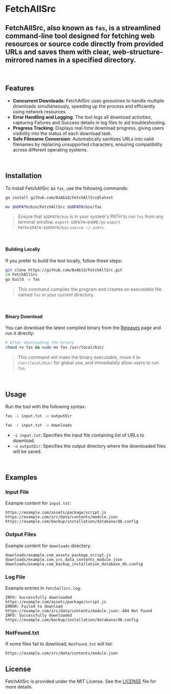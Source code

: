 # FetchAllSrc

## FetchAllSrc, also known as `fas`, is a streamlined command-line tool designed for fetching web resources or source code directly from provided URLs and saves them with clear, web-structure-mirrored names in a specified directory.

<br>

## Features

- **Concurrent Downloads**: FetchAllSrc uses goroutines to handle multiple downloads simultaneously, speeding up the process and efficiently using network resources.
- **Error Handling and Logging**: The tool logs all download activities, capturing Failures and Success details in log files to aid troubleshooting.
- **Progress Tracking**: Displays real-time download progress, giving users visibility into the status of each download task.
- **Safe Filename Conversion**: Automatically sanitizes URLs into valid filenames by replacing unsupported characters, ensuring compatibility across different operating systems.

<br>

## Installation

To install FetchAllSrc as `fas`, use the following commands:

```bash
go install github.com/0xAb1d/FetchAllSrc@latest
```
```bash
mv $GOPATH/bin/FetchAllSrc $GOPATH/bin/fas
```

> Ensure that `$GOPATH/bin` is in your system's PATH to run `fas` from any terminal window.
 `export GOPATH=$HOME/go`
 `export PATH=$PATH:$GOPATH/bin`
 `source ~/.zshrc`

<br>

#### Building Locally

If you prefer to build the tool locally, follow these steps:

```bash
git clone https://github.com/0xAb1d/FetchAllSrc.git
cd FetchAllSrc
go build -o fas
```

> This command compiles the program and creates an executable file named `fas` in your current directory.

<br>


#### Binary Download

You can download the latest compiled binary from the [Releases](https://github.com/0xAb1d/FetchAllSrc/releases) page and run it directly:

```bash
# After downloading the binary
chmod +x fas && sudo mv fas /usr/local/bin/
```

> This command will make the binary executable, move it to `/usr/local/bin/` for global use, and immediately allow users to run `fas`.

<br>

## Usage

Run the tool with the following syntax:

```bash
fas -i input.txt -o outputDir
```
```bash
fas -i input.txt -o downloads
```

- `-i input.txt`: Specifies the input file containing list of URLs to download.
- `-o outputDir`: Specifies the output directory where the downloaded files will be saved.
  
<br>

## Examples

### Input File

Example content for `input.txt`:

```
https://example.com/assets/package/script.js
https://example.com/src/data/contents/module.json
https://example.com/backup/installation/database/db.config
```

### Output Files

Example content for `downloads` directory:

```
downloads/example.com_assets_package_script.js
downloads/example.com_src_data_contents_module.json
downloads/example.com_backup_installation_database_db.config
```

### Log File

Example entries in `fetchallsrc.log`:

```
INFO: Successfully downloaded https://example.com/assets/package/script.js
ERROR: Failed to download https://example.com/src/data/contents/module.json: 404 Not Found
INFO: Successfully downloaded https://example.com/backup/installation/database/db.config
```

### NotFound.txt

If some files fail to download, `NotFound.txt` will list:

```
https://example.com/src/data/contents/module.json
```


## License

FetchAllSrc is provided under the MIT License. See the [LICENSE](https://github.com/0xAb1d/FetchAllSrc/blob/main/LICENSE) file for more details.


